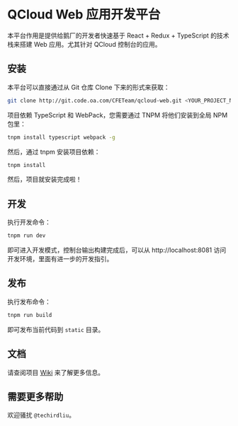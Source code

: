 ﻿QCloud Web 应用开发平台
======================

本平台作用是提供给鹅厂的开发者快速基于 React + Redux + TypeScript 的技术栈来搭建 Web 应用。尤其针对 QCloud 控制台的应用。

## 安装

本平台可以直接通过从 Git 仓库 Clone 下来的形式来获取：

```sh
git clone http://git.code.oa.com/CFETeam/qcloud-web.git <YOUR_PROJECT_NAME>
```

项目依赖 TypeScript 和 WebPack，您需要通过 TNPM 将他们安装到全局 NPM 包里：

```sh
tnpm install typescript webpack -g
```

然后，通过 tnpm 安装项目依赖：

```sh
tnpm install
```

然后，项目就安装完成啦！

## 开发

执行开发命令：

```sh
tnpm run dev
```

即可进入开发模式，控制台输出构建完成后，可以从 http://localhost:8081 访问开发环境，里面有进一步的开发指引。

## 发布

执行发布命令：

```sh
tnpm run build
```

即可发布当前代码到 `static` 目录。

## 文档

请查阅项目 [Wiki](http://git.code.oa.com/CFETeam/qcloud-web/wikis/home) 来了解更多信息。

## 需要更多帮助

欢迎骚扰 `@techirdliu`。